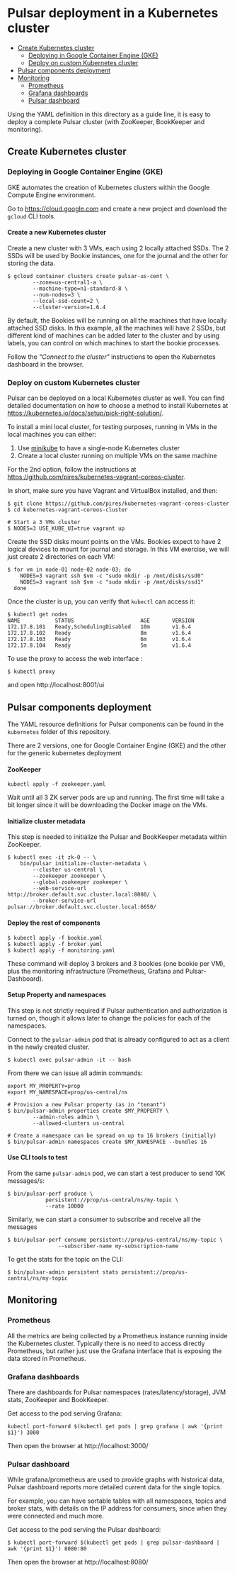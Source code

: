 
# Pulsar deployment in a Kubernetes cluster

<!-- TOC depthFrom:2 depthTo:3 withLinks:1 updateOnSave:1 orderedList:0 -->

- [Create Kubernetes cluster](#create-kubernetes-cluster)
	- [Deploying in Google Container Engine (GKE)](#deploying-in-google-container-engine-gke)
	- [Deploy on custom Kubernetes cluster](#deploy-on-custom-kubernetes-cluster)
- [Pulsar components deployment](#pulsar-components-deployment)
- [Monitoring](#monitoring)
	- [Prometheus](#prometheus)
	- [Grafana dashboards](#grafana-dashboards)
	- [Pulsar dashboard](#pulsar-dashboard)

<!-- /TOC -->

Using the YAML definition in this directory as a guide line, it is
easy to deploy a complete Pulsar cluster (with ZooKeeper, BookKeeper and
monitoring).

## Create Kubernetes cluster

### Deploying in Google Container Engine (GKE)

GKE automates the creation of Kubernetes clusters within the Google Compute
Engine environment.

Go to https://cloud.google.com and create a new project and download
the `gcloud` CLI tools.

#### Create a new Kubernetes cluster

Create a new cluster with 3 VMs, each using 2 locally attached SSDs.
The 2 SSDs will be used by Bookie instances, one for the journal and the other
for storing the data.

```shell
$ gcloud container clusters create pulsar-us-cent \
        --zone=us-central1-a \
        --machine-type=n1-standard-8 \
        --num-nodes=3 \
        --local-ssd-count=2 \
        --cluster-version=1.6.4
```

By default, the Bookies will be running on all the machines that have
locally attached SSD disks. In this example, all the machines will have 2 SSDs,
but different kind of machines can be added later to the cluster and by
using labels, you can control on which machines to start the bookie processes.


Follow the *"Connect to the cluster"* instructions to open the Kubernetes
dashboard in the browser.

### Deploy on custom Kubernetes cluster

Pulsar can be deployed on a local Kubernetes cluster as well. You can
find detailed documentation on how to choose a method to install Kubernetes at
 https://kubernetes.io/docs/setup/pick-right-solution/.

To install a mini local cluster, for testing purposes, running in VMs in the
local machines you can either:
 1. Use [minikube](https://kubernetes.io/docs/getting-started-guides/minikube/)
    to have a single-node Kubernetes cluster
 2. Create a local cluster running on multiple VMs on the same machine

For the 2nd option, follow the instructions at
https://github.com/pires/kubernetes-vagrant-coreos-cluster.

In short, make sure you have Vagrant and VirtualBox installed, and then:
```shell
$ git clone https://github.com/pires/kubernetes-vagrant-coreos-cluster
$ cd kubernetes-vagrant-coreos-cluster

# Start a 3 VMs cluster
$ NODES=3 USE_KUBE_UI=true vagrant up
```

Create the SSD disks mount points on the VMs. Bookies expect to have 2
logical devices to mount for journal and storage. In this VM exercise, we
will just create 2 directories on each VM:

```shell
$ for vm in node-01 node-02 node-03; do
	NODES=3 vagrant ssh $vm -c "sudo mkdir -p /mnt/disks/ssd0"
	NODES=3 vagrant ssh $vm -c "sudo mkdir -p /mnt/disks/ssd1"
  done
```

Once the cluster is up, you can verify that `kubectl` can access it:

```shell
$ kubectl get nodes
NAME           STATUS                     AGE       VERSION
172.17.8.101   Ready,SchedulingDisabled   10m       v1.6.4
172.17.8.102   Ready                      8m        v1.6.4
172.17.8.103   Ready                      6m        v1.6.4
172.17.8.104   Ready                      5m        v1.6.4
```

To use the proxy to access the web interface :

```
$ kubectl proxy
```

and open http://localhost:8001/ui


## Pulsar components deployment

The YAML resource definitions for Pulsar components can be found in the
`kubernetes` folder of this repository.

There are 2 versions, one for Google Container Engine (GKE) and the other for
the generic kubernetes deployment

#### ZooKeeper

```shell
kubectl apply -f zookeeper.yaml
```

Wait until all 3 ZK server pods are up and running. The first time will take
a bit longer since it will be downloading the Docker image on the VMs.


#### Initialize cluster metadata

This step is needed to initialize the Pulsar and BookKeeper metadata within
ZooKeeper.

```
$ kubectl exec -it zk-0 -- \
    bin/pulsar initialize-cluster-metadata \
        --cluster us-central \
        --zookeeper zookeeper \
        --global-zookeeper zookeeper \
        --web-service-url http://broker.default.svc.cluster.local:8080/ \
        --broker-service-url pulsar://broker.default.svc.cluster.local:6650/
```

#### Deploy the rest of components

```
$ kubectl apply -f bookie.yaml
$ kubectl apply -f broker.yaml
$ kubectl apply -f monitoring.yaml
```

These command will deploy 3 brokers and 3 bookies (one bookie per VM), plus
the monitoring infrastructure (Prometheus, Grafana and Pulsar-Dashboard).

#### Setup Property and namespaces

This step is not strictly required if Pulsar authentication and authorization
is turned on, though it allows later to change the policies for each of the
namespaces.

Connect to the `pulsar-admin` pod that is already configured to act as
a client in the newly created cluster.

```shell
$ kubectl exec pulsar-admin -it -- bash
```

From there we can issue all admin commands:

```shell
export MY_PROPERTY=prop
export MY_NAMESPACE=prop/us-central/ns

# Provision a new Pulsar property (as in "tenant")
$ bin/pulsar-admin properties create $MY_PROPERTY \
        --admin-roles admin \
        --allowed-clusters us-central

# Create a namespace can be spread on up to 16 brokers (initially)
$ bin/pulsar-admin namespaces create $MY_NAMESPACE --bundles 16
```


#### Use CLI tools to test


From the same `pulsar-admin` pod, we can start a test producer to
send 10K messages/s:

```shell
$ bin/pulsar-perf produce \
            persistent://prop/us-central/ns/my-topic \
            --rate 10000
```

Similarly, we can start a consumer to subscribe and receive all the
messages

```shell
$ bin/pulsar-perf consume persistent://prop/us-central/ns/my-topic \
                --subscriber-name my-subscription-name
```

To get the stats for the topic on the CLI:

```shell
$ bin/pulsar-admin persistent stats persistent://prop/us-central/ns/my-topic
```

## Monitoring

### Prometheus

All the metrics are being collected by a Prometheus instance running inside
the Kubernetes cluster. Typically there is no need to access directly Prometheus,
but rather just use the Grafana interface that is exposing the data stored
in Prometheus.

### Grafana dashboards

There are dashboards for Pulsar namespaces (rates/latency/storage), JVM stats,
ZooKeeper and BookKeeper.

Get access to the pod serving Grafana:

```shell
kubectl port-forward $(kubectl get pods | grep grafana | awk '{print $1}') 3000
```

Then open the browser at http://localhost:3000/

### Pulsar dashboard

While grafana/prometheus are used to provide graphs with historical data,
Pulsar dashboard reports more detailed current data for the single topics.

For example, you can have sortable tables with all namespaces, topics and
broker stats, with details on the IP address for consumers, since when
they were connected and much more.

Get access to the pod serving the Pulsar dashboard:

```shell
$ kubectl port-forward $(kubectl get pods | grep pulsar-dashboard | awk '{print $1}') 8080:80
```

Then open the browser at http://localhost:8080/
